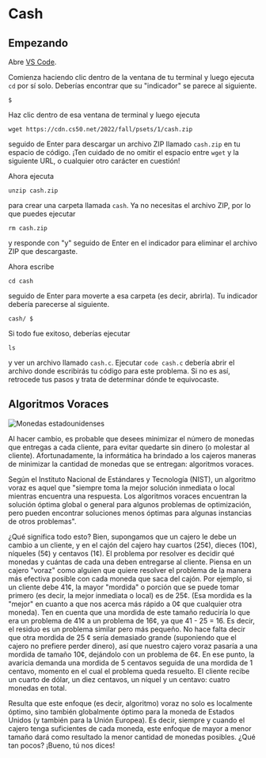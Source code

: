 # Cash

## Empezando

Abre [VS Code](https://code.cs50.io/).


Comienza haciendo clic dentro de la ventana de tu terminal y luego ejecuta `cd` por sí solo. Deberías encontrar que su "indicador" se parece al siguiente.

```
$
```

Haz clic dentro de esa ventana de terminal y luego ejecuta 

```
wget https://cdn.cs50.net/2022/fall/psets/1/cash.zip
```

seguido de Enter para descargar un archivo ZIP llamado `cash.zip` en tu espacio de código. ¡Ten cuidado de no omitir el espacio entre `wget` y la siguiente URL, o cualquier otro carácter en cuestión!

Ahora ejecuta

```
unzip cash.zip
```

para crear una carpeta llamada `cash`. Ya no necesitas el archivo ZIP, por lo que puedes ejecutar

```
rm cash.zip
```

y responde con "y" seguido de Enter en el indicador para eliminar el archivo ZIP que descargaste.

Ahora escribe

```
cd cash
```

seguido de Enter para moverte a esa carpeta (es decir, abrirla). Tu indicador debería parecerse al siguiente.

```
cash/ $
```

Si todo fue exitoso, deberías ejecutar

```
ls
```

y ver un archivo llamado `cash.c`. Ejecutar `code cash.c` debería abrir el archivo donde escribirás tu código para este problema. Si no es así, retrocede tus pasos y trata de determinar dónde te equivocaste.

## Algoritmos Voraces

![Monedas estadounidenses](https://cs50.harvard.edu/x/2023/psets/1/cash/coins.jpg)

Al hacer cambio, es probable que desees minimizar el número de monedas que entregas a cada cliente, para evitar quedarte sin dinero (o molestar al cliente). Afortunadamente, la informática ha brindado a los cajeros maneras de minimizar la cantidad de monedas que se entregan: algoritmos voraces.

Según el Instituto Nacional de Estándares y Tecnología (NIST), un algoritmo voraz es aquel que "siempre toma la mejor solución inmediata o local mientras encuentra una respuesta. Los algoritmos voraces encuentran la solución óptima global o general para algunos problemas de optimización, pero pueden encontrar soluciones menos óptimas para algunas instancias de otros problemas".

¿Qué significa todo esto? Bien, supongamos que un cajero le debe un cambio a un cliente, y en el cajón del cajero hay cuartos (25¢), dieces (10¢), níqueles (5¢) y centavos (1¢). El problema por resolver es decidir qué monedas y cuántas de cada una deben entregarse al cliente. Piensa en un cajero "voraz" como alguien que quiere resolver el problema de la manera más efectiva posible con cada moneda que saca del cajón. Por ejemplo, si un cliente debe 41¢, la mayor "mordida" o porción que se puede tomar primero (es decir, la mejor inmediata o local) es de 25¢. (Esa mordida es la "mejor" en cuanto a que nos acerca más rápido a 0¢ que cualquier otra moneda). Ten en cuenta que una mordida de este tamaño reduciría lo que era un problema de 41¢ a un problema de 16¢, ya que 41 - 25 = 16. Es decir, el residuo es un problema similar pero más pequeño. No hace falta decir que otra mordida de 25 ¢ sería demasiado grande (suponiendo que el cajero no prefiere perder dinero), así que nuestro cajero voraz pasaría a una mordida de tamaño 10¢, dejándolo con un problema de 6¢. En ese punto, la avaricia demanda una mordida de 5 centavos seguida de una mordida de 1 centavo, momento en el cual el problema queda resuelto. El cliente recibe un cuarto de dólar, un diez centavos, un níquel y un centavo: cuatro monedas en total.

Resulta que este enfoque (es decir, algoritmo) voraz no solo es localmente óptimo, sino también globalmente óptimo para la moneda de Estados Unidos (y también para la Unión Europea). Es decir, siempre y cuando el cajero tenga suficientes de cada moneda, este enfoque de mayor a menor tamaño dará como resultado la menor cantidad de monedas posibles. ¿Qué tan pocos? ¡Bueno, tú nos dices!